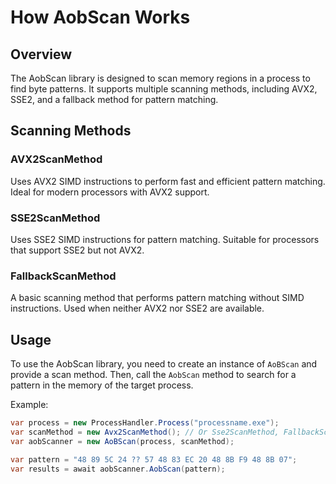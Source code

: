 # How AobScan Works

## Overview

The AobScan library is designed to scan memory regions in a process to find byte patterns. It supports multiple scanning methods, including AVX2, SSE2, and a fallback method for pattern matching.

## Scanning Methods

### AVX2ScanMethod

Uses AVX2 SIMD instructions to perform fast and efficient pattern matching. Ideal for modern processors with AVX2 support.

### SSE2ScanMethod

Uses SSE2 SIMD instructions for pattern matching. Suitable for processors that support SSE2 but not AVX2.

### FallbackScanMethod

A basic scanning method that performs pattern matching without SIMD instructions. Used when neither AVX2 nor SSE2 are available.

## Usage

To use the AobScan library, you need to create an instance of `AoBScan` and provide a scan method. Then, call the `AobScan` method to search for a pattern in the memory of the target process.

Example:

```csharp
var process = new ProcessHandler.Process("processname.exe");
var scanMethod = new Avx2ScanMethod(); // Or Sse2ScanMethod, FallbackScanMethod
var aobScanner = new AoBScan(process, scanMethod);

var pattern = "48 89 5C 24 ?? 57 48 83 EC 20 48 8B F9 48 8B 07";
var results = await aobScanner.AobScan(pattern);
```
